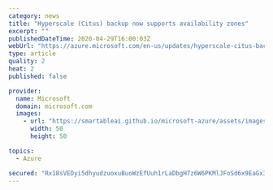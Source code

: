 ```yaml
---
category: news
title: "Hyperscale (Citus) backup now supports availability zones"
excerpt: ""
publishedDateTime: 2020-04-29T16:00:03Z
webUrl: "https://azure.microsoft.com/en-us/updates/hyperscale-citus-backup-now-supports-availability-zones/"
type: article
quality: 2
heat: 2
published: false

provider:
  name: Microsoft
  domain: microsoft.com
  images:
    - url: "https://smartableai.github.io/microsoft-azure/assets/images/organizations/microsoft.com-50x50.jpg"
      width: 50
      height: 50

topics:
  - Azure

secured: "Rx18sVEDyi5dhyudzuoxuBuoWzEfUuh1rLaDbgH7z6W6PKMlJFoSd6x9EaGx3tnNA3SbqlQu2bK77lg6wqhPK1CkjiCg4Dehuwf99a983zXoZYcvybeILOjAmJ3nPVdccX58g8oTCs27YTDrJ0Efm7egIjXe9QifGqAFvCpBjxg6bVtEccH75R5+QEgdlTUOAiP8GWQocRi9BS12N8OSU5YYSQaoOitV924qfmPIW8KLyybw8zYIdQdolyh4wSIa6gcwguHDIO62KZv3KgCeGsvW7C4b8iaojasMsmPU4viZflJO3cZXNX4uf8Wam2iHRRnO8Ep1IItgrorwlW/FDQ==;ip7yOAY4kLfWLl2N/gun4g=="
---
```


